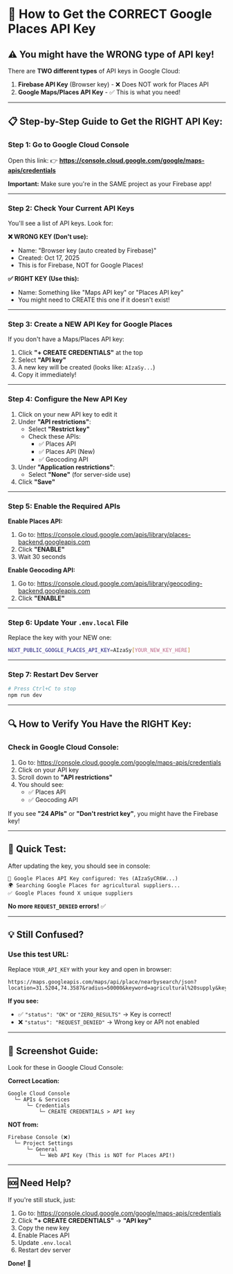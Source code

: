 # 🔑 How to Get the CORRECT Google Places API Key

## ⚠️ You might have the WRONG type of API key!

There are **TWO different types** of API keys in Google Cloud:
1. **Firebase API Key** (Browser key) - ❌ Does NOT work for Places API
2. **Google Maps/Places API Key** - ✅ This is what you need!

---

## 📋 Step-by-Step Guide to Get the RIGHT API Key:

### **Step 1: Go to Google Cloud Console**
Open this link:
👉 **https://console.cloud.google.com/google/maps-apis/credentials**

**Important:** Make sure you're in the SAME project as your Firebase app!

---

### **Step 2: Check Your Current API Keys**

You'll see a list of API keys. Look for:

**❌ WRONG KEY (Don't use):**
- Name: "Browser key (auto created by Firebase)"
- Created: Oct 17, 2025
- This is for Firebase, NOT for Google Places!

**✅ RIGHT KEY (Use this):**
- Name: Something like "Maps API key" or "Places API key"
- You might need to CREATE this one if it doesn't exist!

---

### **Step 3: Create a NEW API Key for Google Places**

If you don't have a Maps/Places API key:

1. Click **"+ CREATE CREDENTIALS"** at the top
2. Select **"API key"**
3. A new key will be created (looks like: `AIzaSy...`)
4. Copy it immediately!

---

### **Step 4: Configure the New API Key**

1. Click on your new API key to edit it
2. Under **"API restrictions"**:
   - Select **"Restrict key"**
   - Check these APIs:
     - ✅ Places API
     - ✅ Places API (New)
     - ✅ Geocoding API
3. Under **"Application restrictions"**:
   - Select **"None"** (for server-side use)
4. Click **"Save"**

---

### **Step 5: Enable the Required APIs**

**Enable Places API:**
1. Go to: https://console.cloud.google.com/apis/library/places-backend.googleapis.com
2. Click **"ENABLE"**
3. Wait 30 seconds

**Enable Geocoding API:**
1. Go to: https://console.cloud.google.com/apis/library/geocoding-backend.googleapis.com
2. Click **"ENABLE"**

---

### **Step 6: Update Your `.env.local` File**

Replace the key with your NEW one:
```bash
NEXT_PUBLIC_GOOGLE_PLACES_API_KEY=AIzaSy[YOUR_NEW_KEY_HERE]
```

---

### **Step 7: Restart Dev Server**
```bash
# Press Ctrl+C to stop
npm run dev
```

---

## 🔍 How to Verify You Have the RIGHT Key:

### **Check in Google Cloud Console:**

1. Go to: https://console.cloud.google.com/google/maps-apis/credentials
2. Click on your API key
3. Scroll down to **"API restrictions"**
4. You should see:
   - ✅ Places API
   - ✅ Geocoding API

If you see **"24 APIs"** or **"Don't restrict key"**, you might have the Firebase key!

---

## 🎯 Quick Test:

After updating the key, you should see in console:
```
🔑 Google Places API Key configured: Yes (AIzaSyCR6W...)
🌍 Searching Google Places for agricultural suppliers...
✅ Google Places found X unique suppliers
```

**No more `REQUEST_DENIED` errors!** ✅

---

## 💡 Still Confused?

### **Use this test URL:**
Replace `YOUR_API_KEY` with your key and open in browser:

```
https://maps.googleapis.com/maps/api/place/nearbysearch/json?location=31.5204,74.3587&radius=50000&keyword=agricultural%20supply&key=YOUR_API_KEY
```

**If you see:**
- ✅ `"status": "OK"` or `"ZERO_RESULTS"` → Key is correct!
- ❌ `"status": "REQUEST_DENIED"` → Wrong key or API not enabled

---

## 📸 Screenshot Guide:

Look for these in Google Cloud Console:

**Correct Location:**
```
Google Cloud Console
  └─ APIs & Services
      └─ Credentials
          └─ CREATE CREDENTIALS > API key
```

**NOT from:**
```
Firebase Console (❌)
  └─ Project Settings
      └─ General
          └─ Web API Key (This is NOT for Places API!)
```

---

## 🆘 Need Help?

If you're still stuck, just:
1. Go to: https://console.cloud.google.com/google/maps-apis/credentials
2. Click **"+ CREATE CREDENTIALS"** → **"API key"**
3. Copy the new key
4. Enable Places API
5. Update `.env.local`
6. Restart dev server

**Done!** 🎉
